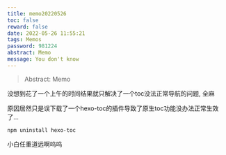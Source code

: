 ```yaml
---
title: memo20220526
toc: false
reward: false
date: 2022-05-26 11:55:21
tags: Memos
password: 981224
abstract: Memo
message: You don't know
---
```


> Abstract: Memo

<!-- more -->

没想到花了一个上午的时间结果就只解决了一个toc没法正常导航的问题, 全麻

原因居然只是误下载了一个hexo-toc的插件导致了原生toc功能没办法正常生效了...

```
npm uninstall hexo-toc
```

小白任重道远啊呜呜